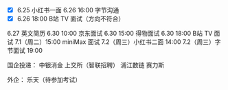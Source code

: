 - [x] 6.25 小红书一面 
6.26 16:00 字节沟通
- [x] 6.26 18:00 B站 TV 面试（方向不符合）

6.27 英文简历
6.30 10:00 京东面试
6.30 15:00 得物面试
6.30 18:00 B站 TV 面试
7.1（周二）15:00 miniMax 面试
7.2（周三）小红书二面 14:00
7.2（周三）字节面试 19:00


国企投递：
中银消金
上交所（智联招聘）
浦江数链
赛力斯

外企：
乐天（待参加考试） 
